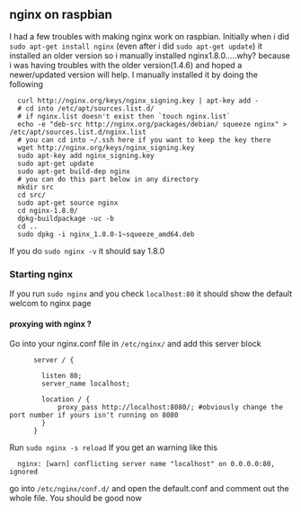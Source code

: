 ## nginx on raspbian
I had a few troubles with making nginx work on raspbian. Initially when i did `sudo apt-get install nginx` (even after i did `sudo apt-get update`) it installed an older version so i manually installed nginx1.8.0.....why? because i was having troubles with the older version(1.4.6) and hoped a newer/updated version will help. I manually installed it by doing the following

      curl http://nginx.org/keys/nginx_signing.key | apt-key add -
      # cd into /etc/apt/sources.list.d/
      # if nginx.list doesn't exist then `touch nginx.list`
      echo -e "deb-src http://nginx.org/packages/debian/ squeeze nginx" > /etc/apt/sources.list.d/nginx.list
      # you can cd into ~/.ssh here if you want to keep the key there
      wget http://nginx.org/keys/nginx_signing.key
      sudo apt-key add nginx_signing.key
      sudo apt-get update
      sudo apt-get build-dep nginx
      # you can do this part below in any directory
      mkdir src
      cd src/
      sudo apt-get source nginx
      cd nginx-1.8.0/
      dpkg-buildpackage -uc -b
      cd ..
      sudo dpkg -i nginx_1.8.0-1~squeeze_amd64.deb

If you do `sudo nginx -v` it should say 1.8.0

### Starting nginx
If you run `sudo nginx` and you check `localhost:80` it should show the default welcom to nginx page

#### proxying with nginx ?
Go into your nginx.conf file in `/etc/nginx/` and add this server block

          server / {

            listen 80;
            server_name localhost;

            location / {
                proxy_pass http://localhost:8080/; #obviously change the port number if yours isn't running on 8080
            }
          }
Run `sudo nginx -s reload`
If you get an warning like this

      nginx: [warn] conflicting server name "localhost" on 0.0.0.0:80, ignored

go into `/etc/nginx/conf.d/` and open the default.conf and comment out the whole file. You should be good now
